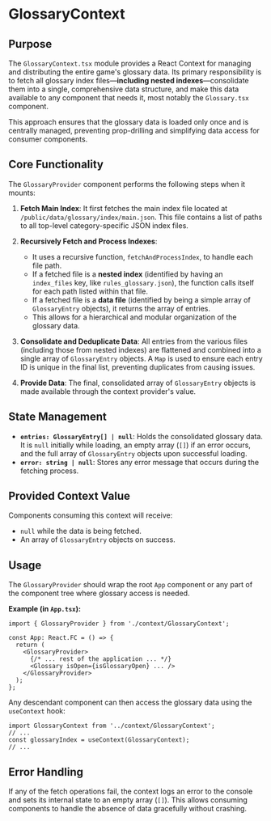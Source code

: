 # GlossaryContext

## Purpose

The `GlossaryContext.tsx` module provides a React Context for managing and distributing the entire game's glossary data. Its primary responsibility is to fetch all glossary index files—**including nested indexes**—consolidate them into a single, comprehensive data structure, and make this data available to any component that needs it, most notably the `Glossary.tsx` component.

This approach ensures that the glossary data is loaded only once and is centrally managed, preventing prop-drilling and simplifying data access for consumer components.

## Core Functionality

The `GlossaryProvider` component performs the following steps when it mounts:

1.  **Fetch Main Index**: It first fetches the main index file located at `/public/data/glossary/index/main.json`. This file contains a list of paths to all top-level category-specific JSON index files.

2.  **Recursively Fetch and Process Indexes**:
    *   It uses a recursive function, `fetchAndProcessIndex`, to handle each file path.
    *   If a fetched file is a **nested index** (identified by having an `index_files` key, like `rules_glossary.json`), the function calls itself for each path listed within that file.
    *   If a fetched file is a **data file** (identified by being a simple array of `GlossaryEntry` objects), it returns the array of entries.
    *   This allows for a hierarchical and modular organization of the glossary data.

3.  **Consolidate and Deduplicate Data**: All entries from the various files (including those from nested indexes) are flattened and combined into a single array of `GlossaryEntry` objects. A `Map` is used to ensure each entry ID is unique in the final list, preventing duplicates from causing issues.

4.  **Provide Data**: The final, consolidated array of `GlossaryEntry` objects is made available through the context provider's value.

## State Management

*   **`entries: GlossaryEntry[] | null`**: Holds the consolidated glossary data. It is `null` initially while loading, an empty array (`[]`) if an error occurs, and the full array of `GlossaryEntry` objects upon successful loading.
*   **`error: string | null`**: Stores any error message that occurs during the fetching process.

## Provided Context Value

Components consuming this context will receive:
*   `null` while the data is being fetched.
*   An array of `GlossaryEntry` objects on success.

## Usage

The `GlossaryProvider` should wrap the root `App` component or any part of the component tree where glossary access is needed.

**Example (in `App.tsx`):**
```tsx
import { GlossaryProvider } from './context/GlossaryContext';

const App: React.FC = () => {
  return (
    <GlossaryProvider>
      {/* ... rest of the application ... */}
      <Glossary isOpen={isGlossaryOpen} ... />
    </GlossaryProvider>
  );
};
```

Any descendant component can then access the glossary data using the `useContext` hook:
```tsx
import GlossaryContext from '../context/GlossaryContext';
// ...
const glossaryIndex = useContext(GlossaryContext);
// ...
```

## Error Handling

If any of the fetch operations fail, the context logs an error to the console and sets its internal state to an empty array (`[]`). This allows consuming components to handle the absence of data gracefully without crashing.